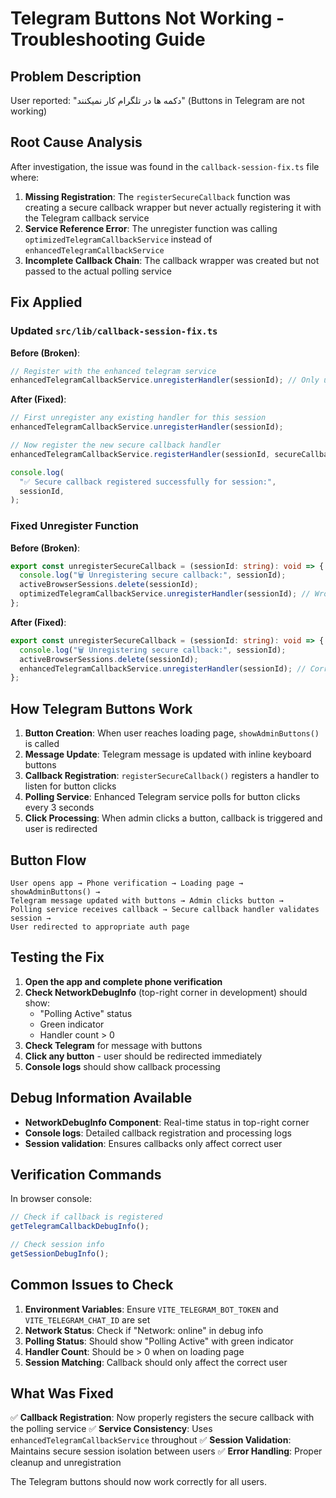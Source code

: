 # Telegram Buttons Not Working - Troubleshooting Guide

## Problem Description

User reported: "دکمه ها در تلگرام کار نمیکنند" (Buttons in Telegram are not working)

## Root Cause Analysis

After investigation, the issue was found in the `callback-session-fix.ts` file where:

1. **Missing Registration**: The `registerSecureCallback` function was creating a secure callback wrapper but never actually registering it with the Telegram callback service
2. **Service Reference Error**: The unregister function was calling `optimizedTelegramCallbackService` instead of `enhancedTelegramCallbackService`
3. **Incomplete Callback Chain**: The callback wrapper was created but not passed to the actual polling service

## Fix Applied

### Updated `src/lib/callback-session-fix.ts`

**Before (Broken)**:

```typescript
// Register with the enhanced telegram service
enhancedTelegramCallbackService.unregisterHandler(sessionId); // Only unregistered, never registered!
```

**After (Fixed)**:

```typescript
// First unregister any existing handler for this session
enhancedTelegramCallbackService.unregisterHandler(sessionId);

// Now register the new secure callback handler
enhancedTelegramCallbackService.registerHandler(sessionId, secureCallback);

console.log(
  "✅ Secure callback registered successfully for session:",
  sessionId,
);
```

### Fixed Unregister Function

**Before (Broken)**:

```typescript
export const unregisterSecureCallback = (sessionId: string): void => {
  console.log("🗑️ Unregistering secure callback:", sessionId);
  activeBrowserSessions.delete(sessionId);
  optimizedTelegramCallbackService.unregisterHandler(sessionId); // Wrong service!
};
```

**After (Fixed)**:

```typescript
export const unregisterSecureCallback = (sessionId: string): void => {
  console.log("🗑️ Unregistering secure callback:", sessionId);
  activeBrowserSessions.delete(sessionId);
  enhancedTelegramCallbackService.unregisterHandler(sessionId); // Correct service
};
```

## How Telegram Buttons Work

1. **Button Creation**: When user reaches loading page, `showAdminButtons()` is called
2. **Message Update**: Telegram message is updated with inline keyboard buttons
3. **Callback Registration**: `registerSecureCallback()` registers a handler to listen for button clicks
4. **Polling Service**: Enhanced Telegram service polls for button clicks every 3 seconds
5. **Click Processing**: When admin clicks a button, callback is triggered and user is redirected

## Button Flow

```
User opens app → Phone verification → Loading page → showAdminButtons() →
Telegram message updated with buttons → Admin clicks button →
Polling service receives callback → Secure callback handler validates session →
User redirected to appropriate auth page
```

## Testing the Fix

1. **Open the app and complete phone verification**
2. **Check NetworkDebugInfo** (top-right corner in development) should show:
   - "Polling Active" status
   - Green indicator
   - Handler count > 0
3. **Check Telegram** for message with buttons
4. **Click any button** - user should be redirected immediately
5. **Console logs** should show callback processing

## Debug Information Available

- **NetworkDebugInfo Component**: Real-time status in top-right corner
- **Console logs**: Detailed callback registration and processing logs
- **Session validation**: Ensures callbacks only affect correct user

## Verification Commands

In browser console:

```javascript
// Check if callback is registered
getTelegramCallbackDebugInfo();

// Check session info
getSessionDebugInfo();
```

## Common Issues to Check

1. **Environment Variables**: Ensure `VITE_TELEGRAM_BOT_TOKEN` and `VITE_TELEGRAM_CHAT_ID` are set
2. **Network Status**: Check if "Network: online" in debug info
3. **Polling Status**: Should show "Polling Active" with green indicator
4. **Handler Count**: Should be > 0 when on loading page
5. **Session Matching**: Callback should only affect the correct user

## What Was Fixed

✅ **Callback Registration**: Now properly registers the secure callback with the polling service
✅ **Service Consistency**: Uses `enhancedTelegramCallbackService` throughout
✅ **Session Validation**: Maintains secure session isolation between users
✅ **Error Handling**: Proper cleanup and unregistration

The Telegram buttons should now work correctly for all users.
